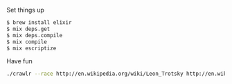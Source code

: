 Set things up

```bash
$ brew install elixir
$ mix deps.get
$ mix deps.compile
$ mix compile
$ mix escriptize
```

Have fun

```bash
./crawlr --race http://en.wikipedia.org/wiki/Leon_Trotsky http://en.wikipedia.org/wiki/Jesus
```
